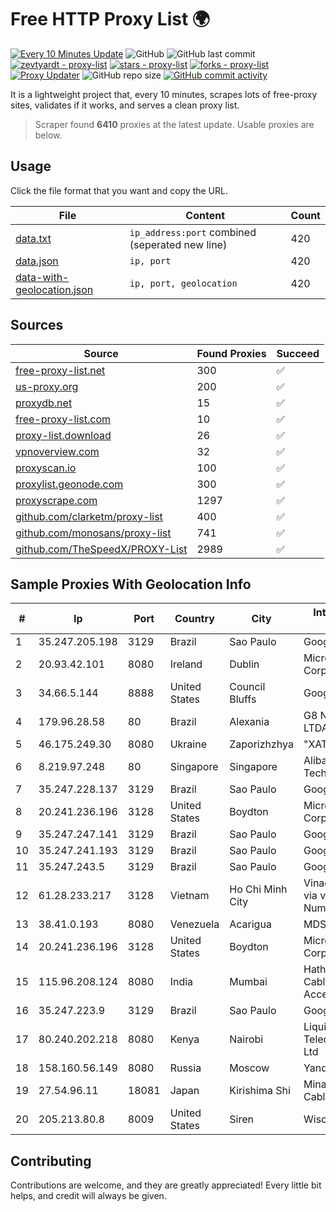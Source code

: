 
# Free HTTP Proxy List 🌍

[![Every 10 Minutes Update](https://github.com/mertguvencli/http-proxy-list/actions/workflows/main.yml/badge.svg?branch=main)](https://github.com/mertguvencli/http-proxy-list/actions/workflows/main.yml)
![GitHub](https://img.shields.io/github/license/mertguvencli/http-proxy-list)
![GitHub last commit](https://img.shields.io/github/last-commit/mertguvencli/http-proxy-list)
[![zevtyardt - proxy-list](https://img.shields.io/static/v1?label=zevtyardt&message=proxy-list&color=blue&logo=github)](https://github.com/zevtyardt/proxy-list "Go to GitHub repo")
[![stars - proxy-list](https://img.shields.io/github/stars/zevtyardt/proxy-list?style=social)](https://github.com/zevtyardt/proxy-list)
[![forks - proxy-list](https://img.shields.io/github/forks/zevtyardt/proxy-list?style=social)](https://github.com/zevtyardt/proxy-list)
[![Proxy Updater](https://github.com/zevtyardt/proxy-list/workflows/Proxy%20Updater/badge.svg)](https://github.com/zevtyardt/proxy-list/actions?query=workflow:"Proxy+Updater")
![GitHub repo size](https://img.shields.io/github/repo-size/zevtyardt/proxy-list)
[![GitHub commit activity](https://img.shields.io/github/commit-activity/m/zevtyardt/proxy-list?logo=commits)](https://github.com/zevtyardt/proxy-list/commits/main)

It is a lightweight project that, every 10 minutes, scrapes lots of free-proxy sites, validates if it works, and serves a clean proxy list.

> Scraper found **6410** proxies at the latest update. Usable proxies are below.

## Usage

Click the file format that you want and copy the URL.

|File|Content|Count|
|----|-------|-----|
|[data.txt](https://raw.githubusercontent.com/mertguvencli/http-proxy-list/main/proxy-list/data.txt)|`ip_address:port` combined (seperated new line)|420|
|[data.json](https://raw.githubusercontent.com/mertguvencli/http-proxy-list/main/proxy-list/data.json)|`ip, port`|420|
|[data-with-geolocation.json](https://raw.githubusercontent.com/mertguvencli/http-proxy-list/main/proxy-list/data-with-geolocation.json)|`ip, port, geolocation`|420|

## Sources

|Source|Found Proxies|Succeed|
|------|-------------|-------|
|[free-proxy-list.net](https://free-proxy-list.net)|300|✅|
|[us-proxy.org](https://www.us-proxy.org)|200|✅|
|[proxydb.net](http://proxydb.net)|15|✅|
|[free-proxy-list.com](https://free-proxy-list.com/?page=&port=&type%5B%5D=http&type%5B%5D=https&up_time=0&search=Search)|10|✅|
|[proxy-list.download](https://www.proxy-list.download/HTTP)|26|✅|
|[vpnoverview.com](https://vpnoverview.com/privacy/anonymous-browsing/free-proxy-servers)|32|✅|
|[proxyscan.io](https://www.proxyscan.io)|100|✅|
|[proxylist.geonode.com](https://proxylist.geonode.com/api/proxy-list?limit=300&page=1&sort_by=lastChecked&sort_type=desc&protocols=http,https)|300|✅|
|[proxyscrape.com](https://api.proxyscrape.com/v2/?request=displayproxies&protocol=http&timeout=10000&country=all&ssl=all&anonymity=all)|1297|✅|
|[github.com/clarketm/proxy-list](https://raw.githubusercontent.com/clarketm/proxy-list/master/proxy-list-raw.txt)|400|✅|
|[github.com/monosans/proxy-list](https://raw.githubusercontent.com/monosans/proxy-list/main/proxies/http.txt)|741|✅|
|[github.com/TheSpeedX/PROXY-List](https://raw.githubusercontent.com/TheSpeedX/PROXY-List/master/http.txt)|2989|✅|


## Sample Proxies With Geolocation Info

|#|Ip|Port|Country|City|Internet Service Provider|
|-|--|----|-------|----|-------------------------|
|1|35.247.205.198|3129|Brazil|Sao Paulo|Google LLC|
|2|20.93.42.101|8080|Ireland|Dublin|Microsoft Corporation|
|3|34.66.5.144|8888|United States|Council Bluffs|Google LLC|
|4|179.96.28.58|80|Brazil|Alexania|G8 NETWORKS LTDA|
|5|46.175.249.30|8080|Ukraine|Zaporizhzhya|"XATANET" Ltd|
|6|8.219.97.248|80|Singapore|Singapore|Alibaba (US) Technology Co., Ltd.|
|7|35.247.228.137|3129|Brazil|Sao Paulo|Google LLC|
|8|20.241.236.196|3128|United States|Boydton|Microsoft Corporation|
|9|35.247.247.141|3129|Brazil|Sao Paulo|Google LLC|
|10|35.247.241.193|3129|Brazil|Sao Paulo|Google LLC|
|11|35.247.243.5|3129|Brazil|Sao Paulo|Google LLC|
|12|61.28.233.217|3128|Vietnam|Ho Chi Minh City|Vinadata broadcast via vinagame AS Number|
|13|38.41.0.193|8080|Venezuela|Acarigua|MDS TELECOM C.A.|
|14|20.241.236.196|3128|United States|Boydton|Microsoft Corporation|
|15|115.96.208.124|8080|India|Mumbai|Hathway IP over Cable Internet Access|
|16|35.247.223.9|3129|Brazil|Sao Paulo|Google LLC|
|17|80.240.202.218|8080|Kenya|Nairobi|Liquid Telecommunications Ltd|
|18|158.160.56.149|8080|Russia|Moscow|Yandex.Cloud LLC|
|19|27.54.96.11|18081|Japan|Kirishima Shi|Minamikyusyu CableTV Net Inc.|
|20|205.213.80.8|8009|United States|Siren|WiscNet|



## Contributing

Contributions are welcome, and they are greatly appreciated! Every
little bit helps, and credit will always be given.

